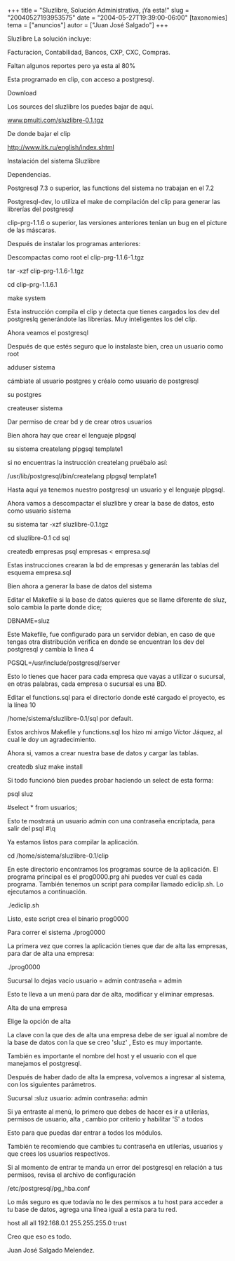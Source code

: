 +++
title = "Sluzlibre, Solución Administrativa, ¡Ya esta!"
slug = "20040527193953575"
date = "2004-05-27T19:39:00-06:00"
[taxonomies]
tema = ["anuncios"]
autor = ["Juan José Salgado"]
+++

Sluzlibre La solución incluye:

Facturacion, Contabilidad, Bancos, CXP, CXC, Compras.

<!-- more -->
Faltan algunos reportes pero ya esta al 80%

Esta programado en clip, con acceso a postgresql.

Download

Los sources del sluzlibre los puedes bajar de aquí.

www.pmulti.com/sluzlibre-0.1.tgz

De donde bajar el clip

http://www.itk.ru/english/index.shtml

Instalación del sistema Sluzlibre

Dependencias.

Postgresql 7.3 o superior, las functions del sistema no trabajan en el
7.2

Postgresql-dev, lo utiliza el make de compilación del clip para generar
las librerías del postgresql

clip-prg-1.1.6 o superior, las versiones anteriores tenían un bug en el
picture de las máscaras.

Después de instalar los programas anteriores:

Descompactas como root el clip-prg-1.1.6-1.tgz

tar -xzf clip-prg-1.1.6-1.tgz

cd clip-prg-1.1.6.1

make system

Esta instrucción compila el clip y detecta que tienes cargados los dev
del postgreslq generándote las librerías. Muy inteligentes los del clip.

Ahora veamos el postgresql

Después de que estés seguro que lo instalaste bien, crea un usuario como
root

adduser sistema

cámbiate al usuario postgres y créalo como usuario de postgresql

su postgres

createuser sistema

Dar permiso de crear bd y de crear otros usuarios

Bien ahora hay que crear el lenguaje plpgsql

su sistema createlang plpgsql template1

si no encuentras la instrucción createlang pruébalo así:

/usr/lib/postgresql/bin/createlang plpgsql template1

Hasta aquí ya tenemos nuestro postgresql un usuario y el lenguaje
plpgsql.

Ahora vamos a descompactar el sluzlibre y crear la base de datos, esto
como usuario sistema

su sistema tar -xzf sluzlibre-0.1.tgz

cd sluzlibre-0.1 cd sql

createdb empresas psql empresas \< empresa.sql

Estas instrucciones crearan la bd de empresas y generarán las tablas del
esquema empresa.sql

Bien ahora a generar la base de datos del sistema

Editar el Makefile si la base de datos quieres que se llame diferente de
sluz, solo cambia la parte donde dice;

DBNAME=sluz

Este Makefile, fue configurado para un servidor debian, en caso de que
tengas otra distribución verifica en donde se encuentran los dev del
postgresql y cambia la línea 4

PGSQL=/usr/include/postgresql/server

Esto lo tienes que hacer para cada empresa que vayas a utilizar o
sucursal, en otras palabras, cada empresa o sucursal es una BD.

Editar el functions.sql para el directorio donde esté cargado el
proyecto, es la línea 10

/home/sistema/sluzlibre-0.1/sql por default.

Estos archivos Makefile y functions.sql los hizo mi amigo Víctor Jáquez,
al cual le doy un agradecimiento.

Ahora si, vamos a crear nuestra base de datos y cargar las tablas.

createdb sluz make install

Si todo funcionó bien puedes probar haciendo un select de esta forma:

psql sluz

#select \* from usuarios;

Esto te mostrará un usuario admin con una contraseña encriptada, para
salir del psql #\\q

Ya estamos listos para compilar la aplicación.

cd /home/sistema/sluzlibre-0.1/clip

En este directorio encontramos los programas source de la aplicación. El
programa principal es el prog0000.prg ahi puedes ver cual es cada
programa. También tenemos un script para compilar llamado ediclip.sh. Lo
ejecutamos a continuación.

./ediclip.sh

Listo, este script crea el binario prog0000

Para correr el sistema ./prog0000

La primera vez que corres la aplicación tienes que dar de alta las
empresas, para dar de alta una empresa:

./prog0000

Sucursal lo dejas vacío usuario = admin contraseña = admin

Esto te lleva a un menú para dar de alta, modificar y eliminar empresas.

Alta de una empresa

Elige la opción de alta

La clave con la que des de alta una empresa debe de ser igual al nombre
de la base de datos con la que se creo 'sluz' , Esto es muy importante.

También es importante el nombre del host y el usuario con el que
manejamos el postgresql.

Después de haber dado de alta la empresa, volvemos a ingresar al
sistema, con los siguientes parámetros.

Sucursal :sluz usuario: admin contraseña: admin

Si ya entraste al menú, lo primero que debes de hacer es ir a utilerías,
permisos de usuario, alta , cambio por criterio y habilitar 'S' a todos

Esto para que puedas dar entrar a todos los módulos.

También te recomiendo que cambies tu contraseña en utilerías, usuarios y
que crees los usuarios respectivos.

Si al momento de entrar te manda un error del postgresql en relación a
tus permisos, revisa el archivo de configuración

/etc/postgresql/pg_hba.conf

Lo más seguro es que todavía no le des permisos a tu host para acceder a
tu base de datos, agrega una línea igual a esta para tu red.

host all all 192.168.0.1 255.255.255.0 trust

Creo que eso es todo.

Juan José Salgado Melendez.

